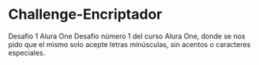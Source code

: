 # Challenge-Encriptador
Desafio 1 Alura One 
Desafío número 1 del curso Alura One, donde se nos pido que el mismo solo acepte letras minúsculas, sin acentos o caracteres especiales.
